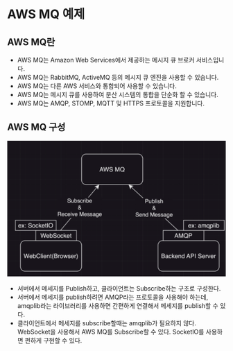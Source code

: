 # AWS MQ 예제

## AWS MQ란

- AWS MQ는 Amazon Web Services에서 제공하는 메시지 큐 브로커 서비스입니다.
- AWS MQ는 RabbitMQ, ActiveMQ 등의 메시지 큐 엔진을 사용할 수 있습니다.
- AWS MQ는 다른 AWS 서비스와 통합되어 사용할 수 있습니다.
- AWS MQ는 메시지 큐를 사용하여 분산 시스템의 통합을 단순화 할 수 있습니다.
- AWS MQ는 AMQP, STOMP, MQTT 및 HTTPS 프로토콜을 지원합니다.

## AWS MQ 구성

![picture 1](images/e4b649eaec499eb3a7d18fd78de7f669f5ad4c96fed182e0dc52e119f1d689ca.png)  

- 서버에서 메세지를 Publish하고, 클라이언트는 Subscribe하는 구조로 구성한다.
- 서버에서 메세지를 publish하려면 AMQP라는 프로토콜을 사용해야 하는데, amqplib라는 라이브러리를 사용하면 간편하게 연결해서 메세지를 publish할 수 있다.
- 클라이언트에서 메세지를 subscribe할때는 amqplib가 필요하지 않다. WebSocket을 사용해서 AWS MQ를 Subscribe할 수 있다. SocketIO를 사용하면 편하게 구현할 수 있다.
